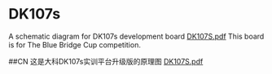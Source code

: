 # DK107s
A schematic diagram for DK107s development board
[DK107S.pdf](DK107S+开发板原理图【彩版】.pdf)
This board is for The Blue Bridge Cup competition.

##CN
这是大科DK107s实训平台升级版的原理图
[DK107S.pdf](DK107S+开发板原理图【彩版】.pdf)
